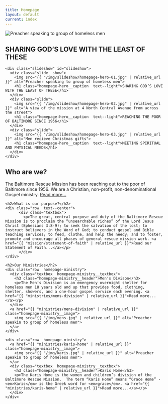 ```yaml
---
title: Homepage
layout: default
current: index
---
```

<main>
  <section class="homepage-hero">
    <div class="slideshow--mobile">
      <img src="{{ "/img/slideshow/homepage-hero-01.jpg" | relative_url }}" alt="Preacher speaking to group of homeless men">
      <h1 class="homepage-hero__caption  text--light">SHARING GOD’S LOVE WITH THE LEAST OF THESE</h1>
    </div>
    
    <div class="slideshow" id="slideshow">
      <div class="slide  show">
        <img src="{{ "/img/slideshow/homepage-hero-01.jpg" | relative_url }}" alt="Preacher speaking to group of homeless men">
        <h1 class="homepage-hero__caption  text--light">SHARING GOD’S LOVE WITH THE LEAST OF THESE</h1>
      </div>
      <div class="slide">
        <img src="{{ "/img/slideshow/homepage-hero-02.jpg" | relative_url }}" alt="A view of the mission at 4 North Central Avenue from across the street">
        <h1 class="homepage-hero__caption  text--light">REACHING THE POOR OF BALTIMORE SINCE 1956</h1>
      </div>
      <div class="slide">
        <img src="{{ "/img/slideshow/homepage-hero-03.jpg" | relative_url }}" alt="Men recieve Christmas gifts">
        <h1 class="homepage-hero__caption  text--light">MEETING SPIRITUAL AND PHYSICAL NEEDS</h1>
      </div>
    </div>
  </section>

  <section class="container  white">
    <h2>Who are we?</h2>
    <div class="row  text--center">
          <div class="textbox">
            <p>The Baltimore Rescue Mission has been reaching out to the poor of Baltimore since 1956. We are a Christian, non-profit, non-denominational Gospel ministry. <a href="{{ "mission/philosophy" | relative_url }}">Read more...</a></p>
          </div>
    </div>

    <h2>What is our purpose?</h2>
    <div class="row  text--center">
          <div class="textbox">
            <p>The great, central purpose and duty of the Baltimore Rescue Mission is to proclaim the “unsearchable riches” of the Lord Jesus Christ (Ephesians 3:8-9); to seek the salvation of the lost; to instruct believers in the Word of God; to conduct gospel and Bible teaching services; to feed, clothe, and help the needy; and to foster, promote and encourage all phases of general rescue mission work. <a href="{{ "mission/statement-of-faith" | relative_url }}">Read our Statement of Faith...</a></p>
          </div>
    </div>

    <h2>Our Ministries</h2>
    <div class="row  homepage-ministry">
      <div class="textbox  homepage-ministry__textbox">
        <h3 class="homepage-ministry__header">Men's Divison</h3>
        <p>The Men’s Division is an emergency overnight shelter for homeless men 18 years old and up that provides food, clothing, shelter, showers, and a one-hour gospel service each evening. <a href="{{ "ministries/mens-division" | relative_url }}">Read more...</a></p>
      </div>
      <a href="{{ "ministries/mens-division" | relative_url }}" class="homepage-ministry__image">
        <img src="{{ "/img/mens.jpg" | relative_url }}" alt="Preacher speakin to group of homeless men">
      </a>
    </div>

    <div class="row  homepage-ministry">
      <a href="{{ "ministries/karis-home" | relative_url }}" class="homepage-ministry__image">
        <img src="{{ "/img/karis.jpg" | relative_url }}" alt="Preacher speakin to group of homeless men">
      </a>
      <div class="textbox  homepage-ministry__textbox">
        <h3 class="homepage-ministry__header">Karis Home</h3>
        <p>The Karis Home is the women and children’s division of the Baltimore Rescue Mission.  The term “Karis Home” means “Grace Home” - <em>Karis</em> is the Greek word for <em>grace</em>. <a href="{{ "ministries/karis-home" | relative_url }}">Read more...</a></p>
      </div>
    </div>
  </section>
</main>
